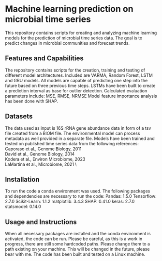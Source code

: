 # Machine learning prediction on microbial time series

This repository contains scripts for creating and analyzing machine learning models for the prediction of microbial time series data. The goal is
to predict changes in microbial communities and forecast trends.

## Features and Capabilities

The repository contains scripts for the creation, training and testing of different model architectures. Included are VARMA, Random Forest, LSTM and GRU
models. All models are capable of predicting one step into the future based on three previous time steps. LSTMs have been built to create a prediction
interval as base for outlier detection.
Calculated evaluation parameters include: MSE, RMSE, NRMSE
Model feature importance analysis has been done with SHAP.

## Datasets

The data used as input is 16S rRNA gene abundance data in form of a tsv file created from a BIOM file. The environmental model can process metadata as
well provided in a separate file.
Models have been trained and tested on published time series data from the following references:
Caporaso et al., Genome Biology, 2011 \
David et al., Genome Biology, 2014 \
Kodera et al., Environ Microbiome, 2023 \
LaMartina et al., Microbiome, 2021 \

## Installation

To run the code a conda environment was used. The following packages and dependencies are necessary to run the code:
Pandas: 1.5.0
Tensorflow: 2.7.0
Scikit-Learn: 1.1.2
matplotlib: 3.4.3
SHAP: 0.41.0
keras: 2.7.0
statsmodel: 0.14.0

## Usage and Instructions

When all necessary packages are installed and the conda environment is activated, the code can be run. Please be careful, as this is a work in progress,
there are still some hardcoded paths. Please change them to a path existing on your machine. This will be changed in the future, please bear with me. The
code has been built and tested on a Linux machine.